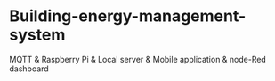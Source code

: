 # Building-energy-management-system
MQTT &amp; Raspberry Pi &amp; Local server &amp;  Mobile application &amp; node-Red dashboard
